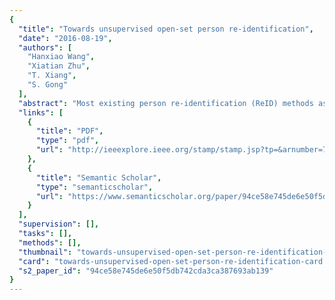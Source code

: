 ```yaml
---
{
  "title": "Towards unsupervised open-set person re-identification",
  "date": "2016-08-19",
  "authors": [
    "Hanxiao Wang",
    "Xiatian Zhu",
    "T. Xiang",
    "S. Gong"
  ],
  "abstract": "Most existing person re-identification (ReID) methods assume the availability of extensively labelled cross-view person pairs and a closed-set scenario (i.e. all the probe people exist in the gallery set). These two assumptions significantly limit their usefulness and scalability in real-world applications, particularly with large scale camera networks. To overcome the limitations, we introduce a more challenging yet realistic ReID setting termed OneShot-OpenSet-RelD, and propose a novel Regularised Kernel Subspace Learning model for ReID under this setting. Our model differs significantly from existing ReID methods due to its ability of effectively learning cross-view identity-specific information from unlabelled data alone, and its flexibility of naturally accommodating pairwise labels if available.",
  "links": [
    {
      "title": "PDF",
      "type": "pdf",
      "url": "http://ieeexplore.ieee.org/stamp/stamp.jsp?tp=&arnumber=7532461"
    },
    {
      "title": "Semantic Scholar",
      "type": "semanticscholar",
      "url": "https://www.semanticscholar.org/paper/94ce58e745de6e50f5db742cda3ca387693ab139"
    }
  ],
  "supervision": [],
  "tasks": [],
  "methods": [],
  "thumbnail": "towards-unsupervised-open-set-person-re-identification-thumb.jpg",
  "card": "towards-unsupervised-open-set-person-re-identification-card.jpg",
  "s2_paper_id": "94ce58e745de6e50f5db742cda3ca387693ab139"
}
---
```


